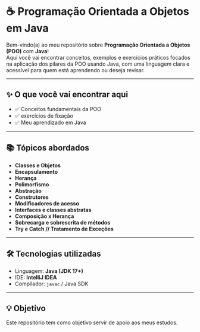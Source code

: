 # ☕ Programação Orientada a Objetos em Java

Bem-vindo(a) ao meu repositório sobre **Programação Orientada a Objetos (POO)** com **Java**!  
Aqui você vai encontrar conceitos, exemplos e exercícios práticos focados na aplicação dos pilares da POO usando Java, com uma linguagem clara e acessível para quem está aprendendo ou deseja revisar.

---

## ✨ O que você vai encontrar aqui

- ✅ Conceitos fundamentais da POO
- ✅ exercícios de fixação
- ✅ Meu aprendizado em Java

---

## 📚 Tópicos abordados

- **Classes e Objetos**
- **Encapsulamento**
- **Herança**
- **Polimorfismo**
- **Abstração**
- **Construtores**
- **Modificadores de acesso**
- **Interfaces e classes abstratas**
- **Composição x Herança**
- **Sobrecarga e sobrescrita de métodos**
- **Try e Catch // Tratamento de Exceções**

---

## 🛠 Tecnologias utilizadas

- Linguagem: **Java (JDK 17+)**
- IDE: **IntelliJ IDEA**
- Compilador: `javac` / Java SDK

---

## 💡 Objetivo

Este repositório tem como objetivo servir de apoio aos meus estudos.  
